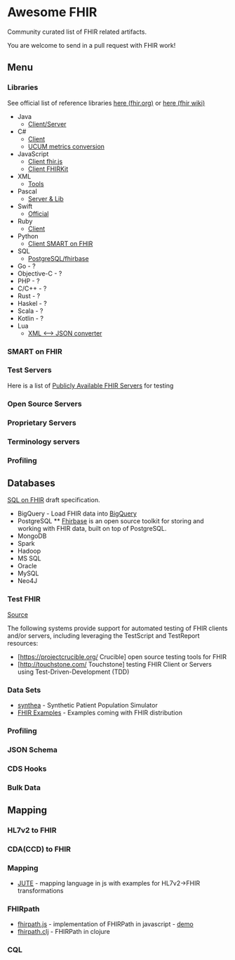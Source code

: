 # Awesome FHIR

Community curated list of FHIR related artifacts.

You are welcome to send in a pull request with FHIR work!


## Menu

### Libraries 

See official list of reference libraries
[here (fhir.org)](https://www.hl7.org/fhir/downloads.html) or
[here (fhir wiki)](http://wiki.hl7.org/index.php?title=Open_Source_FHIR_implementations)

* Java
  * [Client/Server](http://jamesagnew.github.io/hapi-fhir/)
* C#
  * [Client](https://github.com/FirelyTeam/fhir-net-api)
  * [UCUM metrics conversion](https://github.com/FirelyTeam/Fhir.Metrics)
* JavaScript
  * [Client fhir.js](https://github.com/FHIR/fhir.js)
  * [Client FHIRKit](https://www.npmjs.com/package/fhir-kit-client)
* XML
  * [Tools](https://www.hl7.org/fhir/fhir-3.0.1-XMLTools-0.01.zip)
* Pascal
  * [Server & Lib](http://github.com/grahamegrieve/fhirserver)
* Swift
  * [Official](https://github.com/smart-on-fhir/Swift-FHIR)
* Ruby
  * [Client](https://github.com/fhir-crucible/fhir_client)
* Python
  * [Client SMART on FHIR](https://github.com/smart-on-fhir/client-py)
* SQL
  * [PostgreSQL/fhirbase](https://github.com/fhirbase/fhirbase-plv8)
* Go - ?
* Objective-C - ?
* PHP - ?
* C/C++ - ?
* Rust - ?
* Haskel - ? 
* Scala - ? 
* Kotlin - ? 
* Lua
  * [XML ⟷ JSON converter](https://github.com/vadi2/fhir-formats)


### SMART on FHIR

### Test Servers

Here is a list of [Publicly  Available FHIR Servers](http://wiki.hl7.org/index.php?title=Publicly_Available_FHIR_Servers_for_testing) for testing


### Open Source Servers

### Proprietary Servers

### Terminology servers

### Profiling


## Databases

[SQL on FHIR](https://github.com/FHIR/sql-on-fhir/blob/master/sql-on-fhir.md) draft specification. 

* BigQuery - Load FHIR data into [BigQuery](https://github.com/fhir-fuel/fhir-storage-and-analytics-track/tree/master/bigquery)
* PostgreSQL
** [Fhirbase](https://www.health-samurai.io/fhirbase) is an open source toolkit for storing and working with FHIR data, built on top of PostgreSQL.
* MongoDB
* Spark
* Hadoop
* MS SQL
* Oracle
* MySQL
* Neo4J

### Test FHIR

[Source](http://wiki.hl7.org/index.php?title=FHIR_Testing_Platforms)


The following systems provide support for automated testing of FHIR clients and/or servers, including leveraging the TestScript and TestReport resources:

* [https://projectcrucible.org/ Crucible] open source testing tools for FHIR
* [http://touchstone.com/ Touchstone] testing FHIR Client or Servers using Test-Driven-Development (TDD)


### Data Sets

* [synthea](https://github.com/synthetichealth/synthea) - Synthetic Patient Population Simulator
* [FHIR Examples](https://www.hl7.org/fhir/downloads.html) - Examples coming with FHIR distribution

### Profiling

### JSON Schema

### CDS Hooks

### Bulk Data

## Mapping

### HL7v2 to FHIR

### CDA(CCD) to FHIR

### Mapping

* [JUTE](https://github.com/HealthSamurai/jute.js) - mapping language in js with examples for HL7v2->FHIR transformations

### FHIRpath

* [fhirpath.js](https://github.com/hl7/fhirpath.js/) - implementation of FHIRPath in javascript - [demo](https://hl7.github.io/fhirpath.js/)
* [fhirpath.clj](https://github.com/HealthSamurai/fhirpath.clj) - FHIRPath in clojure



### CQL
